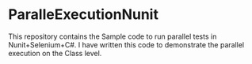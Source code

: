 # ParalleExecutionNunit
This repository contains the Sample code to run parallel tests in Nunit+Selenium+C#. I have written this code to demonstrate the parallel execution on the Class level.


